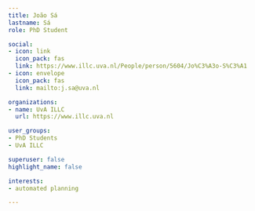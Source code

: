 ```yaml
---
title: João Sá
lastname: Sá
role: PhD Student

social:
- icon: link
  icon_pack: fas
  link: https://www.illc.uva.nl/People/person/5604/Jo%C3%A3o-S%C3%A1
- icon: envelope
  icon_pack: fas
  link: mailto:j.sa@uva.nl

organizations:
- name: UvA ILLC
  url: https://www.illc.uva.nl

user_groups:
- PhD Students
- UvA ILLC

superuser: false 
highlight_name: false

interests:
- automated planning

---
```

